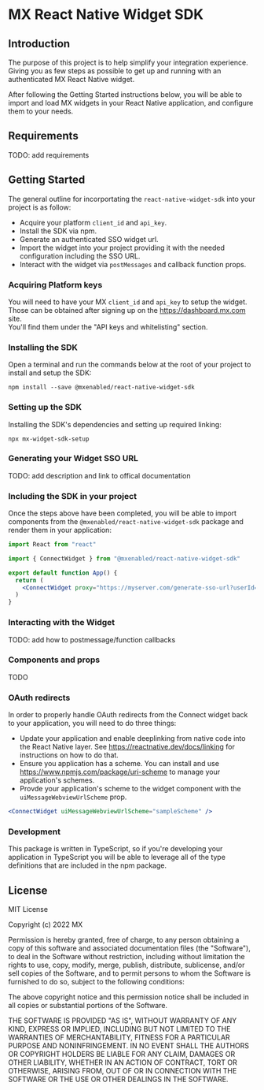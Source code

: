 # MX React Native Widget SDK

## Introduction 

The purpose of this project is to help simplify your integration experience. Giving you as few steps as possible to get up and running with an authenticated MX React Native widget.

After following the Getting Started instructions below, you will be able to import and load MX widgets in your React Native application, and configure them to your needs.  

## Requirements

TODO: add requirements
## Getting Started

The general outline for incorportating the `react-native-widget-sdk` into your project is as follow:

* Acquire your platform `client_id` and `api_key`.
* Install the SDK via npm.
* Generate an authenticated SSO widget url.
* Import the widget into your project providing it with the needed configuration including the SSO URL.
* Interact with the widget via `postMessages` and callback function props.

### Acquiring Platform keys

You will need to have your MX `client_id` and `api_key` to setup the widget.  
Those can be obtained after signing up on the https://dashboard.mx.com site.  
You'll find them under the "API keys and whitelisting" section.

### Installing the SDK

Open a terminal and run the commands below at the root of your project to
install and setup the SDK:

```
npm install --save @mxenabled/react-native-widget-sdk
```
### Setting up the SDK

Installing the SDK's dependencies and setting up required linking:

```
npx mx-widget-sdk-setup
```
### Generating your Widget SSO URL

TODO: add description and link to offical documentation

### Including the SDK in your project  

Once the steps above have been completed, you will be able to import components
from the `@mxenabled/react-native-widget-sdk` package and render them in your
application:

```jsx
import React from "react"

import { ConnectWidget } from "@mxenabled/react-native-widget-sdk"

export default function App() {
  return (
    <ConnectWidget proxy="https://myserver.com/generate-sso-url?userId=123" />
  )
}
```

### Interacting with the Widget

TODO: add how to postmessage/function callbacks
### Components and props

TODO

### OAuth redirects

In order to properly handle OAuth redirects from the Connect widget back to
your application, you will need to do three things:

- Update your application and enable deeplinking from native code into the
  React Native layer. See https://reactnative.dev/docs/linking for instructions
  on how to do that.
- Ensure you application has a scheme. You can install and use
  https://www.npmjs.com/package/uri-scheme to manage your application's
  schemes.
- Provde your application's scheme to the widget component with the
  `uiMessageWebviewUrlScheme` prop.

```jsx
<ConnectWidget uiMessageWebviewUrlScheme="sampleScheme" />
```

### Development

This package is written in TypeScript, so if you're developing your application
in TypeScript you will be able to leverage all of the type definitions that are
included in the npm package.

## License

MIT License

Copyright (c) 2022 MX 

Permission is hereby granted, free of charge, to any person obtaining a copy
of this software and associated documentation files (the "Software"), to deal
in the Software without restriction, including without limitation the rights
to use, copy, modify, merge, publish, distribute, sublicense, and/or sell
copies of the Software, and to permit persons to whom the Software is
furnished to do so, subject to the following conditions:

The above copyright notice and this permission notice shall be included in all
copies or substantial portions of the Software.

THE SOFTWARE IS PROVIDED "AS IS", WITHOUT WARRANTY OF ANY KIND, EXPRESS OR
IMPLIED, INCLUDING BUT NOT LIMITED TO THE WARRANTIES OF MERCHANTABILITY,
FITNESS FOR A PARTICULAR PURPOSE AND NONINFRINGEMENT. IN NO EVENT SHALL THE
AUTHORS OR COPYRIGHT HOLDERS BE LIABLE FOR ANY CLAIM, DAMAGES OR OTHER
LIABILITY, WHETHER IN AN ACTION OF CONTRACT, TORT OR OTHERWISE, ARISING FROM,
OUT OF OR IN CONNECTION WITH THE SOFTWARE OR THE USE OR OTHER DEALINGS IN THE
SOFTWARE.